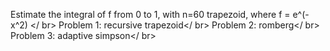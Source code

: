 Estimate the integral of f from 0 to 1, with n=60 trapezoid, where f = e^(-x^2) </ br>
Problem 1: recursive trapezoid</ br>
Problem 2: romberg</ br>
Problem 3: adaptive simpson</ br>
